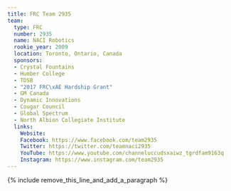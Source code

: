 ```yaml
---
title: FRC Team 2935
team:
  type: FRC
  number: 2935
  name: NACI Robotics
  rookie_year: 2009
  location: Toronto, Ontario, Canada
  sponsors:
  - Crystal Fountains
  - Humber College
  - TDSB
  - "2017 FRC\xAE Hardship Grant"
  - GM Canada
  - Dynamic Innovations
  - Cougar Council
  - Global Spectrum
  - North Albion Collegiate Institute
  links:
    Website:
    Facebook: https://www.facebook.com/team2935
    Twitter: https://twitter.com/teamnaci2935
    YouTube: https://www.youtube.com/channeluccudsxaiwz_tgrdfam9163q
    Instagram: https://www.instagram.com/team2935
---
```


{% include remove_this_line_and_add_a_paragraph %}